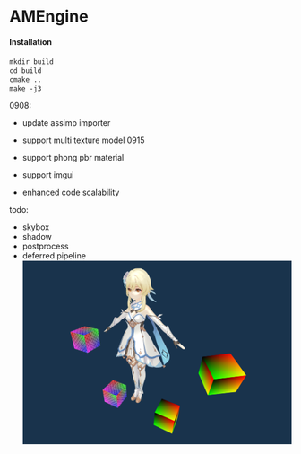 # AMEngine


#### Installation

```shell
mkdir build
cd build
cmake ..
make -j3
```

0908: 

- update assimp importer
- support multi texture model
0915
  
- support phong pbr material
- support imgui
- enhanced code scalability


todo:

- skybox
- shadow
- postprocess
- deferred pipeline
![model](Resource/Image/model.png)
